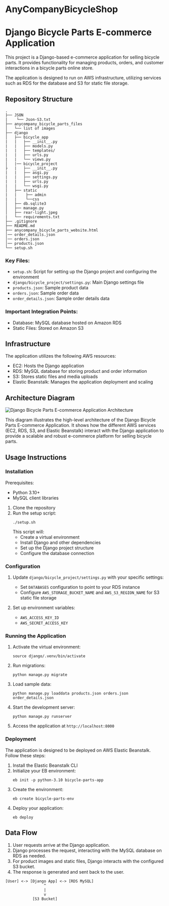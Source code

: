 # AnyCompanyBicycleShop
# Django Bicycle Parts E-commerce Application

This project is a Django-based e-commerce application for selling bicycle parts. It provides functionality for managing products, orders, and customer interactions in a bicycle parts online store.

The application is designed to run on AWS infrastructure, utilizing services such as RDS for the database and S3 for static file storage.

## Repository Structure

```
.
├── JSON
|    └── Json-S3.txt
├── anycompany_bicycle_parts_files
│   └── list of images 
├── django
│   ├── bicycle_app
|   |   ├── __init__.py
|   |   ├── models.py
|   |   ├── templates/
|   |   ├── urls.py
|   |   └── views.py
│   |── bicycle_project
├   |   ├── __init__.py
|   |   ├── asgi.py
|   |   ├── settings.py
|   |   ├── urls.py
|   |   └── wsgi.py
│   ├── static
|   |    ├── admin
|   |    └──css
│   ├── db.sqlite3
│   ├── manage.py
│   ├── rear-light.jpeg
|   └── requirements.txt
├── .gitignore
├── README.md
├── anycompany_bicycle_parts_website.html
│── order_details.json
│── orders.json
│── products.json
└── setup.sh
```

### Key Files:
- `setup.sh`: Script for setting up the Django project and configuring the environment
- `django/bicycle_project/settings.py`: Main Django settings file
- `products.json`: Sample product data
- `orders.json`: Sample order data
- `order_details.json`: Sample order details data

### Important Integration Points:
- Database: MySQL database hosted on Amazon RDS
- Static Files: Stored on Amazon S3

## Infrastructure

The application utilizes the following AWS resources:

- EC2: Hosts the Django application
- RDS: MySQL database for storing product and order information
- S3: Stores static files and media uploads
- Elastic Beanstalk: Manages the application deployment and scaling

## Architecture Diagram


![Django Bicycle Parts E-commerce Application Architecture](./django/static/websitearchitecture.png)


This diagram illustrates the high-level architecture of the Django Bicycle Parts E-commerce Application. It shows how the different AWS services (EC2, RDS, S3, and Elastic Beanstalk) interact with the Django application to provide a scalable and robust e-commerce platform for selling bicycle parts. 



## Usage Instructions

### Installation

Prerequisites:
- Python 3.10+
- MySQL client libraries

1. Clone the repository
2. Run the setup script:
   ```
   ./setup.sh
   ```
   This script will:
   - Create a virtual environment
   - Install Django and other dependencies
   - Set up the Django project structure
   - Configure the database connection

### Configuration

1. Update `django/bicycle_project/settings.py` with your specific settings:
   - Set `DATABASES` configuration to point to your RDS instance
   - Configure `AWS_STORAGE_BUCKET_NAME` and `AWS_S3_REGION_NAME` for S3 static file storage

2. Set up environment variables:
   - `AWS_ACCESS_KEY_ID`
   - `AWS_SECRET_ACCESS_KEY`

### Running the Application

1. Activate the virtual environment:
   ```
   source django/.venv/bin/activate
   ```

2. Run migrations:
   ```
   python manage.py migrate
   ```

3. Load sample data:
   ```
   python manage.py loaddata products.json orders.json order_details.json
   ```

4. Start the development server:
   ```
   python manage.py runserver
   ```

5. Access the application at `http://localhost:8000`

### Deployment

The application is designed to be deployed on AWS Elastic Beanstalk. Follow these steps:

1. Install the Elastic Beanstalk CLI
2. Initialize your EB environment:
   ```
   eb init -p python-3.10 bicycle-parts-app
   ```
3. Create the environment:
   ```
   eb create bicycle-parts-env
   ```
4. Deploy your application:
   ```
   eb deploy
   ```

## Data Flow

1. User requests arrive at the Django application.
2. Django processes the request, interacting with the MySQL database on RDS as needed.
3. For product images and static files, Django interacts with the configured S3 bucket.
4. The response is generated and sent back to the user.

```
[User] <-> [Django App] <-> [RDS MySQL]
                 ^
                 |
                 v
            [S3 Bucket]
